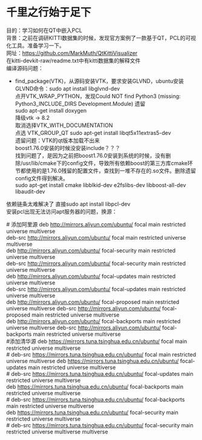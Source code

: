 # 千里之行始于足下
目的：学习如何在QT中嵌入PCL  
背景：之前在调研KITTI数据集的时候，发现官方案例了一款基于QT，PCL的可视化工具。准备学习一下。  
网址：https://github.com/MarkMuth/QtKittiVisualizer  
在kitti-devkit-raw/readme.txt中有kitti数据集的解释文件  
编译源码问题：  
- find_package(VTK)，从源码安装VTK，要求安装GLVND，ubuntu安装GLVND命令：sudo apt install libglvnd-dev  
点开VTK_WRAP_PYTHON，发现Could NOT find Python3 (missing: Python3_INCLUDE_DIRS Development.Module) 遗留  
sudo apt-get install doxygen  
降级vtk -> 8.2  
取消选择VTK_WITH_DOCUMENTATION  
点选 VTK_GROUP_QT
sudo apt-get install libqt5x11extras5-dev  
遗留问题：VTK的qt版本加载不出来  
boost1.76.0安装的时候没安装include？？？  
找到问题了，是因为之前把boost1.76.0安装到系统的时候，没有删除/usr/lib/cmake下的config文件，导致所有依赖boost的第三方库cmake环节都使用的是1.76.0残留的配置文件，查找到一堆不存在的.so文件。删除遗留config文件得到解决。  
sudo apt-get install cmake libblkid-dev e2fslibs-dev libboost-all-dev libaudit-dev  

依赖链条太难解决了 直接sudo apt install libpcl-dev  
安装pcl出现无法访问apt服务器的问题，换源：

\# 添加阿里源
deb http://mirrors.aliyun.com/ubuntu/ focal main restricted universe multiverse  
deb-src http://mirrors.aliyun.com/ubuntu/ focal main restricted universe multiverse  
deb http://mirrors.aliyun.com/ubuntu/ focal-security main restricted universe multiverse  
deb-src http://mirrors.aliyun.com/ubuntu/ focal-security main restricted universe multiverse  
deb http://mirrors.aliyun.com/ubuntu/ focal-updates main restricted universe multiverse  
deb-src http://mirrors.aliyun.com/ubuntu/ focal-updates main restricted universe multiverse  
deb http://mirrors.aliyun.com/ubuntu/ focal-proposed main restricted universe multiverse
deb-src http://mirrors.aliyun.com/ubuntu/ focal-proposed main restricted universe multiverse  
deb http://mirrors.aliyun.com/ubuntu/ focal-backports main restricted universe multiverse
deb-src http://mirrors.aliyun.com/ubuntu/ focal-backports main restricted universe multiverse  
#添加清华源
deb https://mirrors.tuna.tsinghua.edu.cn/ubuntu/ focal main restricted universe multiverse  
\# deb-src https://mirrors.tuna.tsinghua.edu.cn/ubuntu/ focal main restricted universe multiverse
deb https://mirrors.tuna.tsinghua.edu.cn/ubuntu/ focal-updates main restricted universe multiverse  
\# deb-src https://mirrors.tuna.tsinghua.edu.cn/ubuntu/ focal-updates main restricted universe multiverse  
deb https://mirrors.tuna.tsinghua.edu.cn/ubuntu/ focal-backports main restricted universe multiverse  
\# deb-src https://mirrors.tuna.tsinghua.edu.cn/ubuntu/ focal-backports main restricted universe multiverse  
deb https://mirrors.tuna.tsinghua.edu.cn/ubuntu/ focal-security main restricted universe multiverse  
\# deb-src https://mirrors.tuna.tsinghua.edu.cn/ubuntu/ focal-security main restricted universe multiverse multiverse  

